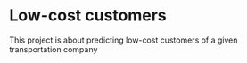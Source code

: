 # Low-cost customers

This project is about predicting low-cost customers of a given transportation company